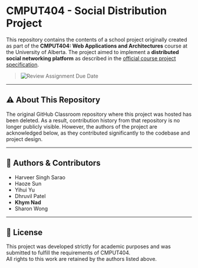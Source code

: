 # CMPUT404 - Social Distribution Project

This repository contains the contents of a school project originally created as part of the **CMPUT404: Web Applications and Architectures** course at the University of Alberta. The project aimed to implement a **distributed social networking platform** as described in the [official course project specification](https://uofa-cmput404.github.io/general/project.html).

> ![Review Assignment Due Date](https://classroom.github.com/assets/deadline-readme-button-22041afd0340ce965d47ae6ef1cefeee28c7c493a6346c4f15d667ab976d596c.svg)

---

## ⚠️ About This Repository

The original GitHub Classroom repository where this project was hosted has been deleted. As a result, contribution history from that repository is no longer publicly visible. However, the authors of the project are acknowledged below, as they contributed significantly to the codebase and project design.

---

## 👥 Authors & Contributors

- Harveer Singh Sarao  
- Haoze Sun  
- Yihui Yu  
- Dhruvil Patel  
- **Khym Nad**  
- Sharon Wong

---

## 📜 License

This project was developed strictly for academic purposes and was submitted to fulfill the requirements of CMPUT404.  
All rights to this work are retained by the authors listed above.

